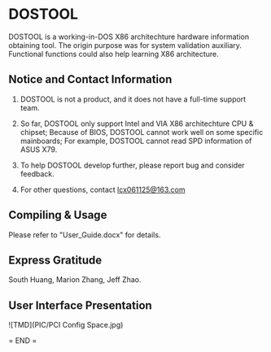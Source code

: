 DOSTOOL
=======

DOSTOOL is a working-in-DOS X86 architechture hardware information obtaining tool. The origin purpose was for system validation auxiliary. Functional functions could also help learning X86 architecture.


Notice and Contact Information
------------------------------

1. DOSTOOL is not a product, and it does not have a full-time support team.

2. So far, DOSTOOL only support Intel and VIA X86 architechture CPU & chipset;
   Because of BIOS, DOSTOOL cannot work well on some specific mainboards;
   For example, DOSTOOL cannot read SPD information of ASUS X79.

3. To help DOSTOOL develop further, please report bug and consider feedback.

4. For other questions, contact lcx061125@163.com


Compiling & Usage
--------------------

Please refer to "User_Guide.docx" for details.


Express Gratitude
-----------------

South Huang, Marion Zhang, Jeff Zhao.


User Interface Presentation
---------------------------

![TMD](PIC/PCI Config Space.jpg)

= END =
